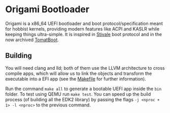 # Origami Bootloader

Origami is a x86_64 UEFI bootloader and boot protocol/specification meant for hobbist kernels, providing modern features like ACPI and KASLR while keeping things ultra-simple. It is inspired in [Stivale](https://github.com/stivale/stivale) boot protocol and in the now archived [TomatBoot](https://github.com/TomatOrg/TomatBoot).

## Building

You will need clang and lld; both of them use the LLVM architecture to cross compile apps, which will allow us to link the objects and transform the executable into a EFI app (see the [Makefile](./Makefile) for further information).

Run the command `make all` to generate a bootable UEFI app inside the `bin` folder. To test using QEMU run `make test`. You can speed up the build process (of building all the EDK2 library) by passing the flags `-j <nproc + 1> -l <nproc>` to the previous command.
